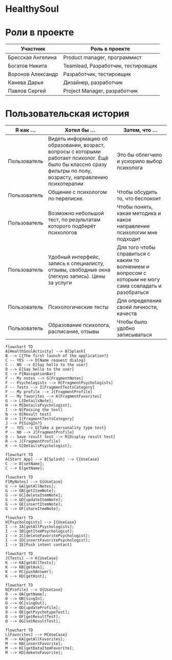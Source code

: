 # HealthySoul

# Роли в проекте
Участник|Роль в проекте
---|---
Бресская Ангелина| Product manager, программист
Богатов Никита| Teamlead, Разработчик, тестировщик
Воронов Александр| Разработчик, тестировщик
Канева Дарья| Дизайнер, разработчик
Павлов Сергей| Project Manager, разработчик

# Пользовательская история
Я как …| Хотел бы …|Затем, что …
---|---|---
Пользователь|Видеть информацию об образовании, возраст, вопросы с которыми работает психолог. Ещё было бы классно сразу фильтры по полу, возрасту, направлению психотерапии|Это бы облегчило и ускорило выбор психолога
Пользователь|Общение с психологом по переписке.|Чтобы обсудить то, что беспокоит
Пользователь|Возможно небольшой тест, по результатам которого подберёт психологов|Чтобы понять, какая методика и какое направление психологии мне подходит
Пользователь|Удобный интерфейс, запись к специалисту, отзывы, свободные окна (легкую запись). Цены за услуги|Для того чтобы справиться с каким то волнением и вопросом с которым не могу сама совладать и разобраться
Пользователь|Психологические тесты|Для определения своей личности, качеств
Пользователь|Образование психолога, расписание, отзывы|Чтобы было удобно записываться


```mermaid
flowchart TD
A[HealthSoulActivity] --> B[Splash]
B --> C{The first launch of the application?}
C -- YES --> D[Name request dialog]
C -- NO --> E[Say hello to the user]
D --> E[Say hello to the user]
E --> F{NavigationBar}
F -- My notes --> G[FragmentNotes]
F -- Psychologists --> H[FragmentPsychologists]
F -- Tests --> I[FragmentTestsCategory]
F -- My profile --> J[FragmentProfile]
F -- My favorites --> K[FragmentFavorites]
G --> L[DetailsNote];
H --> M[DetailsPsychologist];
I --> N[Passing the test]
N --> O[Result test]
O --> I[FragmentTestsCategory]
J --> P{SingIn?}
P -- YES --> Q{Take a personality type test}
P -- NO --> J[FragmentProfile]
Q -- Save result test --> R[Display result test]
R --> J[FragmentProfile]
K --> S[DetailsPsychologist];
```

```mermaid
flowchart TD
A[Start App] --> B[Splash] --> C{UseCase}
C --> D[setName];
C --> E[getName];
```

```mermaid
flowchart TD
F[MyNotes] --> G{UseCase}
G --> GA[getAllNotes];
G --> GB[getItemNote];
G --> GC[deleteItemNote];
G --> GD[updateItemNote];
G --> GE[insertItemNote];
G --> GF[shareItemNote];
```

```mermaid
flowchart TD
H[Psychologists] --> I{UseCase}
I --> IA[getAllPsychologists];
I --> IB[getItemPsychologist];
I --> IC[deleteFavoritePsychologist];
I --> ID[insertFavoritePsychologist];
I --> IE[Push intent contact]
```

```mermaid
flowchart TD
J[Tests] --> K{UseCase}
K --> KA[getAllTests];
K --> KB[getAsk];
K --> KC[pushAnswer];
K --> KD[getHint];
```

```mermaid
flowchart TD
N[Profile] --> O{UseCase}
O --> OA[getName];
O --> OB[singIn];
O --> OC[singOut];
O --> OD[updateProfile];
O --> OE[getPsychotypeTest];
O --> OF[getResultTest];
O --> OG[setResultTest];
```

```mermaid
flowchart TD
L[Favorites] --> M{UseCase}
M --> KA[getAllFavorites];
M --> KB[insertFavorite];
M --> KC[getDataItemFavorite];
M --> KD[deketeFavorite];
```
